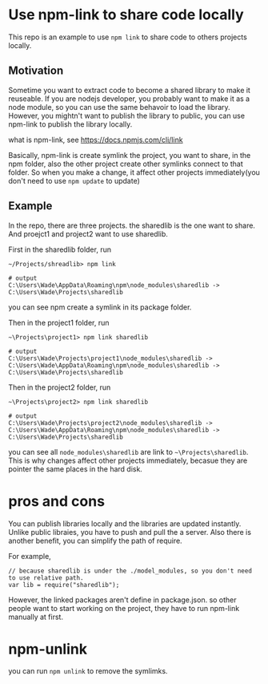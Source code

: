 # Use npm-link to share code locally

This repo is an example to use `npm link` to share code to others projects locally.

## Motivation
Sometime you want to extract code to become a shared library to make it reuseable. If you are nodejs developer, you probably want to make it as a node module, so you can use the same behavoir to load the library. However, you mightn't want to publish the library to public, you can use npm-link to publish the library locally.

what is npm-link, see https://docs.npmjs.com/cli/link

Basically, npm-link is create symlink the project, you want to share, in the npm folder, also the other project create other symlinks connect to that folder. So when you make a change, it affect other projects immediately(you don't need to use `npm update` to update)

## Example
In the repo, there are three projects. the sharedlib is the one want to share. And proejct1 and project2 want to use sharedlib.

First in the sharedlib folder, run

```
~/Projects/shreadlib> npm link

# output
C:\Users\Wade\AppData\Roaming\npm\node_modules\sharedlib -> C:\Users\Wade\Projects\sharedlib
```
you can see npm create a symlink in its package folder.

Then in the project1 folder, run

```
~\Projects\project1> npm link sharedlib

# output
C:\Users\Wade\Projects\project1\node_modules\sharedlib ->
C:\Users\Wade\AppData\Roaming\npm\node_modules\sharedlib -> 
C:\Users\Wade\Projects\sharedlib
```

Then in the project2 folder, run

```
~\Projects\project2> npm link sharedlib

# output
C:\Users\Wade\Projects\project2\node_modules\sharedlib ->
C:\Users\Wade\AppData\Roaming\npm\node_modules\sharedlib -> 
C:\Users\Wade\Projects\sharedlib
```

you can see all `node_modules\sharedlib` are link to `~\Projects\sharedlib`. This is why changes affect other projects immediately, becasue they are pointer the same places in the hard disk.

# pros and cons
You can publish libraries locally and the libraries are updated instantly. Unlike public libraies, you have to push and pull the a server.
Also there is another benefit, you can simplify the path of require.

For example,
```
// because sharedlib is under the ./model_modules, so you don't need to use relative path.
var lib = require("sharedlib");
```

However, the linked packages aren't define in package.json. so other people want to start working on the project, they have to run npm-link manually at first. 

# npm-unlink
you can run `npm unlink` to remove the symlimks.
